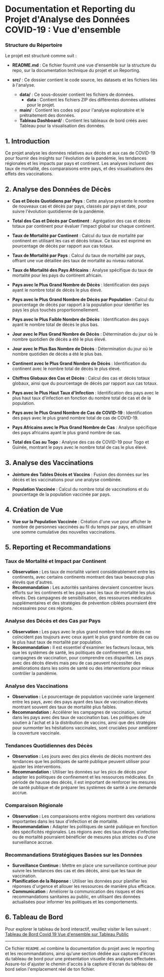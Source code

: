 # Documentation et Reporting du Projet d'Analyse des Données COVID-19 :  Vue d'ensemble

### Structure du Répertoire
Le projet est structuré comme suit :

- **README.md** : Ce fichier fournit une vue d'ensemble sur la structure du repo, sur la documentation technique du projet et un Reporting.

- **src/** : Ce dossier contient le code source, les datasets et les fichiers liés à l'analyse.
  - **data/** : Ce sous-dossier contient les fichiers de données.
    - **data** : Contient les fichiers ZIP des différentes données utilisées pour le projet.
  - **main/** : Contient les codes sql pour l'analyse exploratoire et le prétraitement des données.
  - **Tableau Dashboard/** : Contient les tableaux de bord créés avec Tableau pour la visualisation des données.

## 1. Introduction

Ce projet analyse les données relatives aux décès et aux cas de COVID-19 pour fournir des insights sur l'évolution de la pandémie, les tendances régionales et les impacts par pays et continent. Les analyses incluent des taux de mortalité, des comparaisons entre pays, et des visualisations des effets des vaccinations.

## 2. Analyse des Données de Décès

- **Cas et Décès Quotidiens par Pays** : Cette analyse présente le nombre de nouveaux cas et décès par pays, classés par pays et date, pour suivre l'évolution quotidienne de la pandémie.

- **Total des Cas et Décès par Continent** : Agrégation des cas et décès totaux par continent pour évaluer l'impact global sur chaque continent.

- **Taux de Mortalité par Continent** : Calcul du taux de mortalité par continent en utilisant les cas et décès totaux. Ce taux est exprimé en pourcentage de décès par rapport aux cas totaux.

- **Taux de Mortalité par Pays** : Calcul du taux de mortalité par pays, offrant une vue détaillée des taux de mortalité au niveau national.

- **Taux de Mortalité des Pays Africains** : Analyse spécifique du taux de mortalité pour les pays du continent africain.

- **Pays avec le Plus Grand Nombre de Décès** : Identification des pays ayant le nombre total de décès le plus élevé.

- **Pays avec le Plus Grand Nombre de Décès par Population** : Calcul du pourcentage de décès par rapport à la population pour identifier les pays les plus touchés proportionnellement.

- **Pays avec le Plus Faible Nombre de Décès** : Identification des pays ayant le nombre total de décès le plus bas.

- **Jour avec le Plus Grand Nombre de Décès** : Détermination du jour où le nombre quotidien de décès a été le plus élevé.

- **Jour avec le Plus Bas Nombre de Décès** : Détermination du jour où le nombre quotidien de décès a été le plus bas.

- **Continent avec le Plus Grand Nombre de Décès** : Identification du continent avec le nombre total de décès le plus élevé.

- **Chiffres Globaux des Cas et Décès** : Calcul des cas et décès totaux globaux, ainsi que du pourcentage de décès par rapport aux cas totaux.

- **Pays avec le Plus Haut Taux d'Infection** : Identification des pays avec le plus haut taux d'infection en fonction du nombre total de cas et de la population.

- **Pays avec le Plus Grand Nombre de Cas de COVID-19** : Identification des pays avec le plus grand nombre total de cas de COVID-19.

- **Pays Africains avec le Plus Grand Nombre de Cas** : Analyse spécifique des pays africains ayant le plus grand nombre de cas.

- **Total des Cas au Togo** : Analyse des cas de COVID-19 pour Togo et Guinée, montrant le pays avec le nombre total de cas le plus élevé.

## 3. Analyse des Vaccinations

- **Jointure des Tables Décès et Vaccins** : Fusion des données sur les décès et les vaccinations pour une analyse combinée.

- **Population Vaccinée** : Calcul du nombre total de vaccinations et du pourcentage de la population vaccinée par pays.

## 4. Création de Vue

- **Vue sur la Population Vaccinée** : Création d'une vue pour afficher le nombre de personnes vaccinées au fil du temps par pays, en utilisant une somme cumulative des nouvelles vaccinations.

## 5. Reporting et Recommandations

### Taux de Mortalité et Impact par Continent

- **Observation :** Les taux de mortalité varient considérablement entre les continents, avec certains continents montrant des taux beaucoup plus élevés que d'autres.
- **Recommandation :** Les autorités sanitaires devraient concentrer leurs efforts sur les continents et les pays avec les taux de mortalité les plus élevés. Des campagnes de sensibilisation, des ressources médicales supplémentaires et des stratégies de prévention ciblées pourraient être nécessaires pour ces régions.

### Analyse des Décès et des Cas par Pays

- **Observation :** Les pays avec le plus grand nombre total de décès ne coïncident pas toujours avec ceux ayant le plus grand nombre de cas ou le plus haut taux de mortalité par population.
- **Recommandation :** Il est essentiel d'examiner les facteurs locaux, tels que les systèmes de santé, les politiques de confinement, et les campagnes de vaccination, pour comprendre ces disparités. Les pays avec des décès élevés mais peu de cas peuvent nécessiter des améliorations dans les soins de santé ou des interventions pour mieux contrôler la pandémie.

### Analyse des Vaccinations

- **Observation :** Le pourcentage de population vaccinée varie largement entre les pays, avec des pays ayant des taux de vaccination élevés montrant souvent des taux de mortalité plus faibles.
- **Recommandation :** Accélérer les campagnes de vaccination, surtout dans les pays avec des taux de vaccination bas. Les politiques de soutien à l'achat et à la distribution de vaccins, ainsi que des stratégies pour surmonter les hésitations vaccinales, sont cruciales pour améliorer la couverture vaccinale.

### Tendances Quotidiennes des Décès

- **Observation :** Les jours avec des pics élevés de décès montrent des tendances que les politiques de santé publique peuvent utiliser pour ajuster les interventions.
- **Recommandation :** Utiliser les données sur les pics de décès pour adapter les politiques de confinement et les ressources médicales. En période de hausse des décès, il est important de renforcer les mesures de santé publique et de préparer les systèmes de santé à une demande accrue.

### Comparaison Régionale

- **Observation :** Les comparaisons entre régions montrent des variations importantes dans les taux d'infection et de mortalité.
- **Recommandation :** Adapter les politiques de santé publique en fonction des spécificités régionales. Les régions avec des taux élevés d'infection ou de mortalité pourraient bénéficier de mesures plus strictes ou d'une surveillance accrue.

### Recommandations Stratégiques Basées sur les Données

- **Surveillance Continue :** Mettre en place une surveillance continue pour suivre les tendances des cas et des décès, ainsi que les taux de vaccination.
- **Planification de la Réponse :** Utiliser les données pour planifier les réponses d'urgence et allouer les ressources de manière plus efficace.
- **Communication :** Améliorer la communication des risques et des recommandations sanitaires au public, en utilisant des données actualisées pour informer les politiques et les comportements.

## 6. Tableau de Bord

Pour explorer le tableau de bord interactif, veuillez visiter le lien suivant :  
[Tableau de Bord Covid 19 Vue d'ensemble sur Tableau Public](https://public.tableau.com/app/profile/ahlousseine.diallo/viz/GlobalImpactofCOVID-19DeathsAnalytics/Dashboard2)


---

Ce fichier `README.md` combine la documentation du projet avec le reporting et les recommandations, ainsi qu'une section dédiée aux captures d'écran du tableau de bord pour une présentation visuelle des analyses effectuées. Assure-toi d'ajuster le chemin d'accès à la capture d'écran du tableau de bord selon l'emplacement réel de ton fichier.
